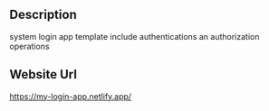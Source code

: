 Description
-------------------------
system login app template include authentications an authorization operations

Website Url
-------------------------
https://my-login-app.netlify.app/
